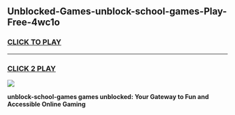 
## Unblocked-Games-unblock-school-games-Play-Free-4wc1o
<h3>
<a href="https://premium76.site?title=unblock-school-games&ref=12A">CLICK TO PLAY</a></h3>
<hr>

<h3>
<a href="https://premium76.site?title=unblock-school-games&ref=12A">CLICK 2 PLAY</a>
  
</h3>

<a href="https://premium76.site?title=unblock-school-games&ref=12A"><img src="https://clearcache.store/games.png"></a>


**unblock-school-games games unblocked: Your Gateway to Fun and Accessible Online Gaming**
